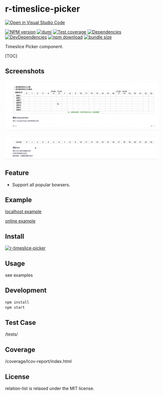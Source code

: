 # r-timeslice-picker

[![Open in Visual Studio Code](https://open.vscode.dev/badges/open-in-vscode.svg)](https://open.vscode.dev/troublemjs/r-timeslice-picker)

[![NPM version][npm-image]][npm-url] [![dumi](https://img.shields.io/badge/docs%20by-dumi-blue?style=flat-square)](https://github.com/umijs/dumi) [![Test coverage][codecov-image]][codecov-url] [![Dependencies][david-image]][david-url] [![DevDependencies][david-dev-image]][david-dev-url] [![npm download][download-image]][download-url] [![bundle size][bundlephobia-image]][bundlephobia-url]

[npm-image]: http://img.shields.io/npm/v/r-timeslice-picker.svg?style=flat-square
[npm-url]: http://npmjs.org/package/r-timeslice-picker
[codecov-image]: https://img.shields.io/codecov/c/github/troublemjs/r-timeslice-picker/master.svg?style=flat-square
[codecov-url]: https://codecov.io/gh/troublemjs/r-timeslice-picker/branch/master
[david-url]: https://david-dm.org/troublemjs/r-timeslice-picker
[david-image]: https://david-dm.org/troublemjs/r-timeslice-picker/status.svg?style=flat-square
[david-dev-url]: https://david-dm.org/troublemjs/r-timeslice-picker?type=dev
[david-dev-image]: https://david-dm.org/troublemjs/r-timeslice-picker/dev-status.svg?style=flat-square
[download-image]: https://img.shields.io/npm/dm/r-timeslice-picker.svg?style=flat-square
[download-url]: https://npmjs.org/package/r-timeslice-picker
[bundlephobia-url]: https://bundlephobia.com/result?p=r-timeslice-picker
[bundlephobia-image]: https://badgen.net/bundlephobia/minzip/r-timeslice-picker

Timeslice Picker component.

[TOC]

## Screenshots

![TimeslicePicker](https://raw.githubusercontent.com/Ray-56/image-service/master/picgo20210805/TimeslicePicker.gif)

![Row](https://raw.githubusercontent.com/Ray-56/image-service/master/picgo20210805/row.gif)

## Feature

- Support all popular bowsers.

## Example

<a href="http://localhost:8000" target="_blank">localhost example</a>

<a href="https://troublemjs.github.io/r-timeslice-picker/" target="_blank">online example</a>

## Install

[![r-timeslice-picker](https://nodei.co/npm/r-timeslice-picker.png)](https://npmjs.org/package/r-timeslice-picker)

## Usage

see examples

## Development

```bash
npm install
npm start
```

## Test Case

/tests/

## Coverage

/coverage/lcov-report/index.html

## License

relation-list is relased under the MIT license.
